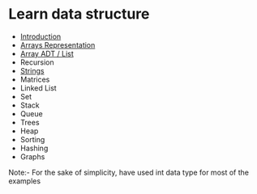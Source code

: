 # Learn data structure

* [Introduction](docs/introduction.md)
* [Arrays Representation](docs/arrays-representation.md)
* [Array ADT / List](docs/array-adt.md)
* Recursion
* [Strings](docs/string.md)
* Matrices
* Linked List
* Set
* Stack
* Queue
* Trees
* Heap
* Sorting
* Hashing
* Graphs


Note:- For the sake of simplicity, have used int data type for most of the examples
